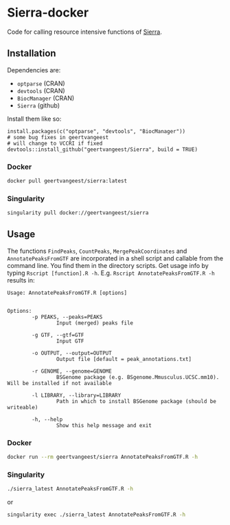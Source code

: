 # Sierra-docker

Code for calling resource intensive functions of [Sierra](https://github.com/VCCRI/Sierra).

## Installation

Dependencies are:
- `optparse` (CRAN)
- `devtools` (CRAN)
- `BiocManager` (CRAN)
- `Sierra` (github)

Install them like so:

```
install.packages(c("optparse", "devtools", "BiocManager"))
# some bug fixes in geertvangeest
# will change to VCCRI if fixed
devtools::install_github("geertvangeest/Sierra", build = TRUE)
```

### Docker

```sh
docker pull geertvangeest/sierra:latest
```

### Singularity

```sh
singularity pull docker://geertvangeest/sierra
```

## Usage 

The functions `FindPeaks`, `CountPeaks`, `MergePeakCoordinates` and `AnnotatePeaksFromGTF` are incorporated in a shell script and callable from the command line. You find them in the directory scripts. Get usage info by typing `Rscript [function].R -h`.
E.g. `Rscript AnnotatePeaksFromGTF.R -h` results in: 

```
Usage: AnnotatePeaksFromGTF.R [options]


Options:
        -p PEAKS, --peaks=PEAKS
                Input (merged) peaks file

        -g GTF, --gtf=GTF
                Input GTF

        -o OUTPUT, --output=OUTPUT
                Output file [default = peak_annotations.txt]

        -r GENOME, --genome=GENOME
                BSGenome package (e.g. BSgenome.Mmusculus.UCSC.mm10). Will be installed if not available

        -l LIBRARY, --library=LIBRARY
                Path in which to install BSGenome package (should be writeable)

        -h, --help
                Show this help message and exit
```

### Docker

```sh
docker run --rm geertvangeest/sierra AnnotatePeaksFromGTF.R -h
```

### Singularity

```sh
./sierra_latest AnnotatePeaksFromGTF.R -h
```

or 
```sh
singularity exec ./sierra_latest AnnotatePeaksFromGTF.R -h
```

